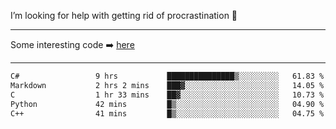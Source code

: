 I’m looking for help with getting rid of procrastination 🤔

-----

Some interesting code :arrow_right: [here](https://github.com/zhen8838/playground)

-----

<!--START_SECTION:waka-->

```txt
C#                 9 hrs           ███████████████▒░░░░░░░░░   61.83 %
Markdown           2 hrs 2 mins    ███▓░░░░░░░░░░░░░░░░░░░░░   14.05 %
C                  1 hr 33 mins    ██▓░░░░░░░░░░░░░░░░░░░░░░   10.73 %
Python             42 mins         █▒░░░░░░░░░░░░░░░░░░░░░░░   04.90 %
C++                41 mins         █▒░░░░░░░░░░░░░░░░░░░░░░░   04.75 %
```

<!--END_SECTION:waka-->

<!--
**zhen8838/zhen8838** is a ✨ _special_ ✨ repository because its `README.md` (this file) appears on your GitHub profile.

Here are some ideas to get you started:

- 🔭 I’m currently working on ...
- 🌱 I’m currently learning ...
- 👯 I’m looking to collaborate on ...
 ...
- 💬 Ask me about ...
- 📫 How to reach me: ...
- 😄 Pronouns: ...
- ⚡ Fun fact: ...
-->
